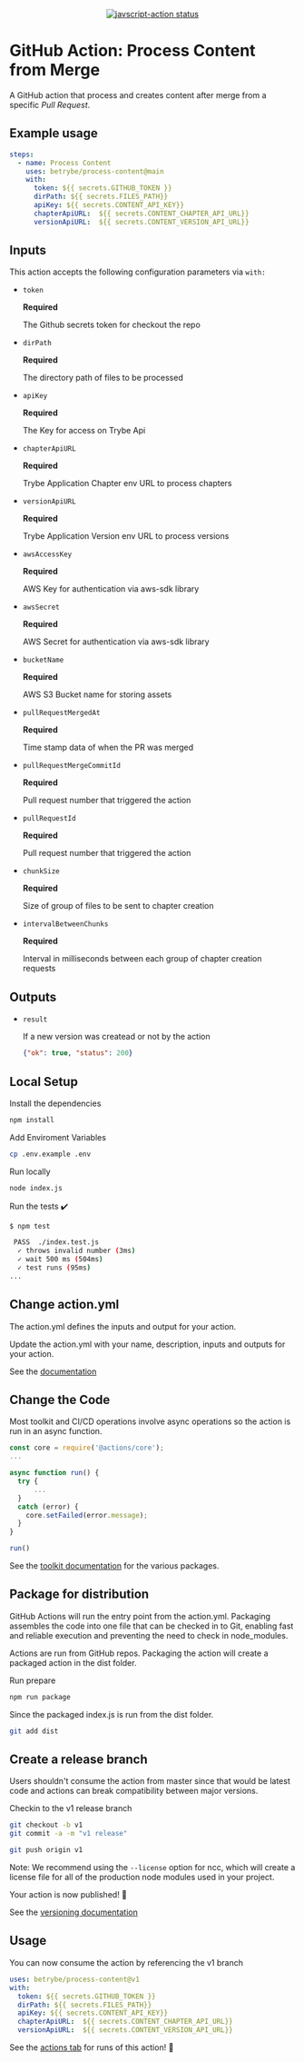 <p align="center">
  <a href="https://github.com/betrybe/process-content/actions"><img alt="javscript-action status" src="https://github.com/betrybe/process-content/workflows/units-test/badge.svg"></a>
</p>

# GitHub Action: Process Content from Merge

A GitHub action that process and creates content after merge from a specific _Pull Request_.

## Example usage
```yaml
steps:
  - name: Process Content
    uses: betrybe/process-content@main
    with:
      token: ${{ secrets.GITHUB_TOKEN }}
      dirPath: ${{ secrets.FILES_PATH}}
      apiKey: ${{ secrets.CONTENT_API_KEY}}
      chapterApiURL:  ${{ secrets.CONTENT_CHAPTER_API_URL}}
      versionApiURL:  ${{ secrets.CONTENT_VERSION_API_URL}}
```

## Inputs

This action accepts the following configuration parameters via `with:`

- `token`

  **Required**

  The Github secrets token for checkout the repo

- `dirPath`

  **Required**

  The directory path of files to be processed

- `apiKey`

  **Required**

  The Key for access on Trybe Api


- `chapterApiURL`

  **Required**

  Trybe Application Chapter env URL to process chapters

- `versionApiURL`

  **Required**

  Trybe Application Version env URL to process versions

- `awsAccessKey`

  **Required**

  AWS Key for authentication via aws-sdk library

- `awsSecret`

  **Required**

  AWS Secret for authentication via aws-sdk library

- `bucketName`

  **Required**

  AWS S3 Bucket name for storing assets

- `pullRequestMergedAt`

  **Required**

  Time stamp data of when the PR was merged

- `pullRequestMergeCommitId`

  **Required**

  Pull request number that triggered the action

- `pullRequestId`

  **Required**

  Pull request number that triggered the action

- `chunkSize`

  **Required**

  Size of group of files to be sent to chapter creation

- `intervalBetweenChunks`

  **Required**

  Interval in milliseconds between each group of chapter creation requests

## Outputs

- `result`

  If a new version was createad or not by the action

  ```json
  {"ok": true, "status": 200}
  ```


## Local Setup

Install the dependencies

```bash
npm install
```

Add Enviroment Variables

```bash
cp .env.example .env
```

Run locally

```bash
node index.js
```

Run the tests :heavy_check_mark:

```bash
$ npm test

 PASS  ./index.test.js
  ✓ throws invalid number (3ms)
  ✓ wait 500 ms (504ms)
  ✓ test runs (95ms)
...
```

## Change action.yml

The action.yml defines the inputs and output for your action.

Update the action.yml with your name, description, inputs and outputs for your action.

See the [documentation](https://help.github.com/en/articles/metadata-syntax-for-github-actions)

## Change the Code

Most toolkit and CI/CD operations involve async operations so the action is run in an async function.

```javascript
const core = require('@actions/core');
...

async function run() {
  try {
      ...
  }
  catch (error) {
    core.setFailed(error.message);
  }
}

run()
```

See the [toolkit documentation](https://github.com/actions/toolkit/blob/master/README.md#packages) for the various packages.

## Package for distribution

GitHub Actions will run the entry point from the action.yml. Packaging assembles the code into one file that can be checked in to Git, enabling fast and reliable execution and preventing the need to check in node_modules.

Actions are run from GitHub repos.  Packaging the action will create a packaged action in the dist folder.

Run prepare

```bash
npm run package
```

Since the packaged index.js is run from the dist folder.

```bash
git add dist
```

## Create a release branch

Users shouldn't consume the action from master since that would be latest code and actions can break compatibility between major versions.

Checkin to the v1 release branch

```bash
git checkout -b v1
git commit -a -m "v1 release"
```

```bash
git push origin v1
```

Note: We recommend using the `--license` option for ncc, which will create a license file for all of the production node modules used in your project.

Your action is now published! :rocket:

See the [versioning documentation](https://github.com/actions/toolkit/blob/master/docs/action-versioning.md)

## Usage

You can now consume the action by referencing the v1 branch

```yaml
uses: betrybe/process-content@v1
with:
  token: ${{ secrets.GITHUB_TOKEN }}
  dirPath: ${{ secrets.FILES_PATH}}
  apiKey: ${{ secrets.CONTENT_API_KEY}}
  chapterApiURL:  ${{ secrets.CONTENT_CHAPTER_API_URL}}
  versionApiURL:  ${{ secrets.CONTENT_VERSION_API_URL}}
```

See the [actions tab](https://github.com/actions/javascript-action/actions) for runs of this action! :rocket:
